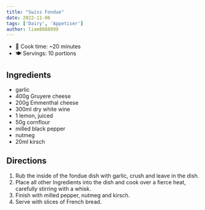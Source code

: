 ```yaml
---
title: "Swiss Fondue"
date: 2022-11-06
tags: ['Dairy', 'Appetiser']
author: liam8888999
---
```


- 🍳 Cook time: ~20 minutes
- 🍽️  Servings: 10 portions

## Ingredients

- garlic
- 400g Gruyere cheese
- 200g Emmenthal cheese
- 300ml dry white wine
- 1 lemon, juiced
- 50g cornflour
- milled black pepper
- nutmeg
- 20ml kirsch

## Directions

1. Rub the inside of the fondue dish with garlic, crush and leave in the dish.
2. Place all other Ingredients into the dish and cook over a fierce heat, carefully stirring with a whisk.
3. Finish with milled pepper, nutmeg and kirsch.
4. Serve with slices of French bread.
